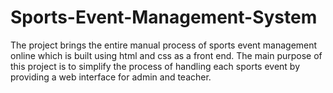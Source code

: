 # Sports-Event-Management-System
 The project brings the entire manual process of sports event management online which is built using html and css as a front end. The main purpose of this project is to simplify the process of handling each sports event by providing a web interface for admin and teacher.
